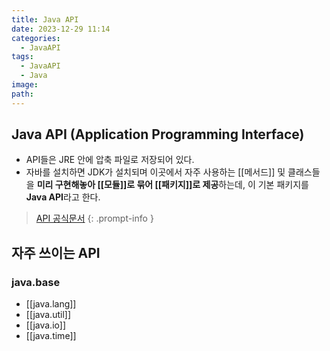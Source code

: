 ```yaml
---
title: Java API
date: 2023-12-29 11:14
categories:
  - JavaAPI
tags:
  - JavaAPI
  - Java
image: 
path:
---
```



## Java API (Application Programming Interface)
- API들은 JRE 안에 압축 파일로 저장되어 있다.
- 자바를 설치하면 JDK가 설치되며 이곳에서 자주 사용하는 [[메서드]] 및 클래스들을 **미리 구현해놓아 [[모듈]]로 묶어 [[패키지]]로 제공**하는데, 이 기본 패키지를 **Java API**라고 한다.

> [API 공식문서](https://docs.oracle.com/javase/17/docs/api/)
{: .prompt-info }

## 자주 쓰이는 API
### java.base
+ [[java.lang]]
+ [[java.util]]
+ [[java.io]]
+ [[java.time]]